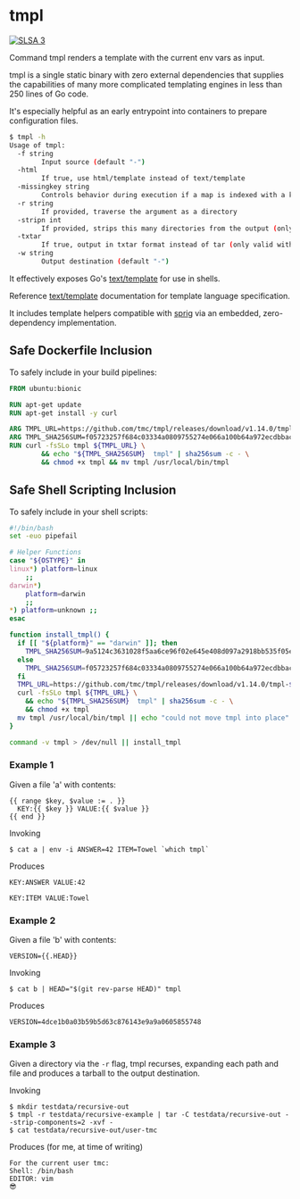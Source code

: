 # tmpl

[![SLSA 3](https://slsa.dev/images/gh-badge-level3.svg)](https://slsa.dev/spec/v1.0/levels#build-l3)

Command tmpl renders a template with the current env vars as input.

tmpl is a single static binary with zero external dependencies that supplies the capabilities of
many more complicated templating engines in less than 250 lines of Go code.

It's especially helpful as an early entrypoint into containers to prepare configuration files.

```sh
$ tmpl -h
Usage of tmpl:
  -f string
    	Input source (default "-")
  -html
    	If true, use html/template instead of text/template
  -missingkey string
    	Controls behavior during execution if a map is indexed with a key that is not present in the map. Valid values are: default, zero, error (default "default")
  -r string
    	If provided, traverse the argument as a directory
  -stripn int
    	If provided, strips this many directories from the output (only valid if -r and -w are provided)
  -txtar
    	If true, output in txtar format instead of tar (only valid with -r)
  -w string
    	Output destination (default "-")
```

It effectively exposes Go's [text/template](http://golang.org/pkg/text/template) for use in shells.

Reference [text/template](http://golang.org/pkg/text/template) documentation for template language specification.

It includes template helpers compatible with [sprig](https://godoc.org/github.com/Masterminds/sprig) via an embedded, zero-dependency implementation.

## Safe Dockerfile Inclusion

To safely include in your build pipelines:
```Dockerfile
FROM ubuntu:bionic

RUN apt-get update
RUN apt-get install -y curl

ARG TMPL_URL=https://github.com/tmc/tmpl/releases/download/v1.14.0/tmpl-linux-amd64
ARG TMPL_SHA256SUM=f05723257f684c03334a0809755274e066a100b64a972ecdbbac9451beadde05
RUN curl -fsSLo tmpl ${TMPL_URL} \
		&& echo "${TMPL_SHA256SUM}  tmpl" | sha256sum -c - \
		&& chmod +x tmpl && mv tmpl /usr/local/bin/tmpl
```

## Safe Shell Scripting Inclusion

To safely include in your shell scripts:
```bash
#!/bin/bash
set -euo pipefail

# Helper Functions
case "${OSTYPE}" in
linux*) platform=linux
	;;
darwin*)
	platform=darwin
	;;
*) platform=unknown ;;
esac

function install_tmpl() {
  if [[ "${platform}" == "darwin" ]]; then
    TMPL_SHA256SUM=9a5124c3631028f5aa6ce96f02e645e408d097a2918bb535f05e4047c11eccf3
  else
    TMPL_SHA256SUM=f05723257f684c03334a0809755274e066a100b64a972ecdbbac9451beadde05
  fi
  TMPL_URL=https://github.com/tmc/tmpl/releases/download/v1.14.0/tmpl-${platform}-amd64
  curl -fsSLo tmpl ${TMPL_URL} \
    && echo "${TMPL_SHA256SUM}  tmpl" | sha256sum -c - \
    && chmod +x tmpl
  mv tmpl /usr/local/bin/tmpl || echo "could not move tmpl into place"
}

command -v tmpl > /dev/null || install_tmpl
```

### Example 1
Given a file 'a' with contents:


	{{ range $key, $value := . }}
	  KEY:{{ $key }} VALUE:{{ $value }}
	{{ end }}

Invoking

	$ cat a | env -i ANSWER=42 ITEM=Towel `which tmpl`

Produces


	KEY:ANSWER VALUE:42
	
	KEY:ITEM VALUE:Towel

### Example 2
Given a file 'b' with contents:


	VERSION={{.HEAD}}

Invoking


	$ cat b | HEAD="$(git rev-parse HEAD)" tmpl

Produces

	VERSION=4dce1b0a03b59b5d63c876143e9a9a0605855748

### Example 3
Given a directory via the `-r` flag, tmpl recurses, expanding each path and file and produces a tarball to the output destination.


Invoking

    $ mkdir testdata/recursive-out
	$ tmpl -r testdata/recursive-example | tar -C testdata/recursive-out --strip-components=2 -xvf -
	$ cat testdata/recursive-out/user-tmc

Produces (for me, at time of writing)

	For the current user tmc:
	Shell: /bin/bash
	EDITOR: vim
	😎
